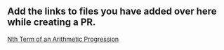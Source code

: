 ## Add the links to files you have added over here while creating a PR.
[Nth Term of an Arithmetic Progression](Java/nth_term_of_ap.java)
